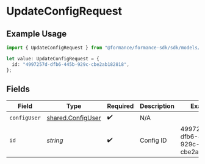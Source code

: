 # UpdateConfigRequest

## Example Usage

```typescript
import { UpdateConfigRequest } from "@formance/formance-sdk/sdk/models/operations";

let value: UpdateConfigRequest = {
  id: "4997257d-dfb6-445b-929c-cbe2ab182818",
};
```

## Fields

| Field                                                         | Type                                                          | Required                                                      | Description                                                   | Example                                                       |
| ------------------------------------------------------------- | ------------------------------------------------------------- | ------------------------------------------------------------- | ------------------------------------------------------------- | ------------------------------------------------------------- |
| `configUser`                                                  | [shared.ConfigUser](../../../sdk/models/shared/configuser.md) | :heavy_check_mark:                                            | N/A                                                           |                                                               |
| `id`                                                          | *string*                                                      | :heavy_check_mark:                                            | Config ID                                                     | 4997257d-dfb6-445b-929c-cbe2ab182818                          |